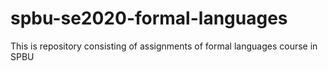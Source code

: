# spbu-se2020-formal-languages
This is repository consisting of assignments of formal languages course in SPBU
